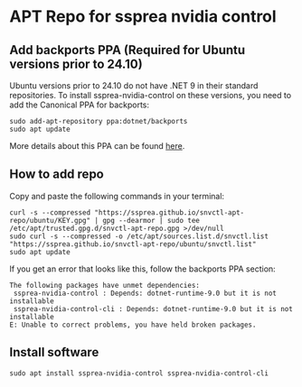 # APT Repo for ssprea nvidia control


## Add backports PPA (Required for Ubuntu versions prior to 24.10)

Ubuntu versions prior to 24.10 do not have .NET 9 in their standard repositories. To install ssprea-nvidia-control on these versions, you need to add the Canonical PPA for backports:

```
sudo add-apt-repository ppa:dotnet/backports
sudo apt update
```

More details about this PPA can be found [here](https://launchpad.net/~dotnet/+archive/ubuntu/backports).



## How to add repo

Copy and paste the following commands in your terminal:

```
curl -s --compressed "https://ssprea.github.io/snvctl-apt-repo/ubuntu/KEY.gpg" | gpg --dearmor | sudo tee /etc/apt/trusted.gpg.d/snvctl-apt-repo.gpg >/dev/null
sudo curl -s --compressed -o /etc/apt/sources.list.d/snvctl.list "https://ssprea.github.io/snvctl-apt-repo/ubuntu/snvctl.list"
sudo apt update
```

If you get an error that looks like this, follow the backports PPA section:

```
The following packages have unmet dependencies:
 ssprea-nvidia-control : Depends: dotnet-runtime-9.0 but it is not installable
 ssprea-nvidia-control-cli : Depends: dotnet-runtime-9.0 but it is not installable
E: Unable to correct problems, you have held broken packages.

```

## Install software

```
sudo apt install ssprea-nvidia-control ssprea-nvidia-control-cli
```

